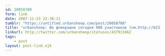 ```yaml
---
id: 20058788
form: link
date: 2007-11-23 22:38:11
tumblr: "https://untitled.urbansheep.com/post/20058788"
title: "urbansheep: Во фликрашне сегодня 900 участников (см.http://b23.ru/erz ). Вроде, заслуга не моя, а приятно..."
linkurl: http://twitter.com/urbansheep/statuses/437913462
tags:
    - post
layout: post-link.njk
---
```



